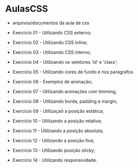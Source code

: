 # AulasCSS
 * arquivos/documentos da aula de css

* Exercício 01 - Utilizando CSS externo;

* Exercício 02 - Utilizando CSS Inline;

* Exercício 03 - Utilizando CSS interno;

* Exercício 04 - Utilizando os seletores 'id' e 'class';

* Exercício 05 - Utilizando cores de fundo e nos parágrafos.

* Exercício 06 - Exemplos de animação;
  
* Exercício 07 - Utilizando animações com timming;

* Exercício 08 - Utilizando borda, padding e margin;
  
* Exercício 09 - Utilizaçaõ a posição estática;
  
* Exercício 10 - Utilizando a posição relativa;
  
* Exercício 11 - Utilizando a posição absoluta;
  
* Exercício 12 - Utilizando a posição fixa;
  
* Exercício 13 - Utilizando posição sticky;
  
* Exercício 14 - Utilizando responsividade.
